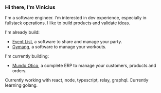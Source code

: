 ### Hi there, I'm Vinicius

I'm a software engineer. I'm interested in dev experience, especially in fullstack operations. I like to build products and validate ideas.

I'm already build:

- [Event List](https://github.com/event-list/event-list), a software to share and manage your party.
- [Gymang](https://github.com/vinibgoulart/gymang), a software to manage your workouts.

I'm currently building:

- [Mundo Otico](https://omundootico.com/), a complete ERP to manage your customers, products and orders.

Currently working with react, node, typescript, relay, graphql.
Currently learning golang.
